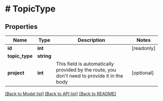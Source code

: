 # # TopicType

## Properties

Name | Type | Description | Notes
------------ | ------------- | ------------- | -------------
**id** | **int** |  | [readonly]
**topic_type** | **string** |  |
**project** | **int** | This field is automatically provided by the route, you don&#39;t need to provide it in the body | [optional]

[[Back to Model list]](../../README.md#models) [[Back to API list]](../../README.md#endpoints) [[Back to README]](../../README.md)
